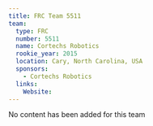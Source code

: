 ```yaml
---
title: FRC Team 5511
team:
  type: FRC
  number: 5511
  name: Cortechs Robotics
  rookie_year: 2015
  location: Cary, North Carolina, USA
  sponsors:
    - Cortechs Robotics
  links:
    Website: 
---
```

No content has been added for this team